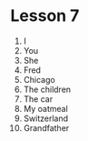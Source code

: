 # Lesson 7

1. I
2. You
3. She
4. Fred
5. Chicago
6. The children
7. The car
8. My oatmeal
9. Switzerland
10. Grandfather
